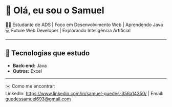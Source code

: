 # 👋 Olá, eu sou o Samuel

👨‍💻 Estudante de ADS | Foco em Desenvolvimento Web | Aprendendo Java
💻 Future Web Developer | Explorando Inteligência Artificial

---

## 🚀 Tecnologias que estudo 
- **Back-end:** Java  
- **Outros:** Excel

---

✉️ Como me encontrar:  
LinkedIn: https://www.linkedin.com/in/samuel-guedes-356a14350/ | Email: guedessamuel693@gmail.com
